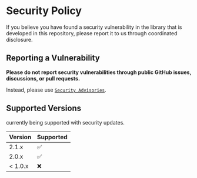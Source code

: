 # Security Policy

If you believe you have found a security vulnerability in the library that is developed in this repository, please report it to us through coordinated disclosure.

## Reporting a Vulnerability

**Please do not report security vulnerabilities through public GitHub issues, discussions, or pull requests.**

Instead, please use [`Security Advisories`](https://github.com/ghostwriter/case-converter/security/advisories/new).

## Supported Versions

currently being supported with security updates.

| Version | Supported |
| ------- | --------- |
|  2.1.x  | :white_check_mark: |
|  2.0.x  | :white_check_mark: |
| < 1.0.x | :x: |